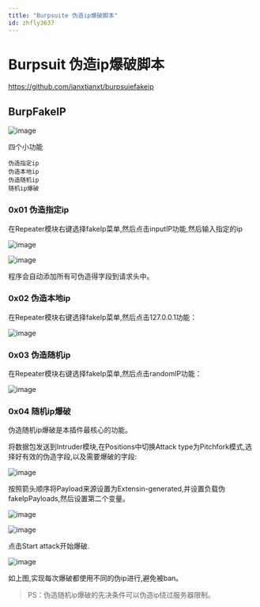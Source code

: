 ```yaml
---
title: "Burpsuite 伪造ip爆破脚本"
id: zhfly3637
---
```


# Burpsuit 伪造ip爆破脚本

https://github.com/ianxtianxt/burpsuiefakeip

## BurpFakeIP

![image](../img/d94e8b718d1bcde47ccadd76b5ecf0b3.png)

四个小功能

```
伪造指定ip
伪造本地ip
伪造随机ip
随机ip爆破 
```

### 0x01 伪造指定ip

在Repeater模块右键选择fakeIp菜单,然后点击inputIP功能,然后输入指定的ip

![image](../img/ccf141e961bca71a06e14b7c0ef9e78a.png)

![image](../img/742a4df72fb6daa9313a7c4a0d70c453.png)

程序会自动添加所有可伪造得字段到请求头中。

### 0x02 伪造本地ip

在Repeater模块右键选择fakeIp菜单,然后点击127.0.0.1功能：

![image](../img/731b699fa79c404281ef1154bac56228.png)

### 0x03 伪造随机ip

在Repeater模块右键选择fakeIp菜单,然后点击randomIP功能：

![image](../img/db02137cf3ae2f0d0a060df247f9e96e.png)

### 0x04 随机ip爆破

伪造随机ip爆破是本插件最核心的功能。

将数据包发送到Intruder模块,在Positions中切换Attack type为Pitchfork模式,选择好有效的伪造字段,以及需要爆破的字段:

![image](../img/f2a11323035e9a28833cbba1b6957e20.png)

按照箭头顺序将Payload来源设置为Extensin-generated,并设置负载伪fakeIpPayloads,然后设置第二个变量。

![image](../img/724bcc4e6be1b563ad9fce68eceb0004.png)

![image](../img/e28c25c3231c5bab87340077a1262f93.png)

点击Start attack开始爆破.

![image](../img/96247090400f3ea38320ad5c780b6166.png)

如上图,实现每次爆破都使用不同的伪ip进行,避免被ban。

> PS：伪造随机ip爆破的先决条件可以伪造ip绕过服务器限制。